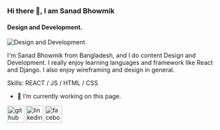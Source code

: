### Hi there 👋, I am Sanad Bhowmik
#### Design and Development.
![Design and Development.](https://scontent.fdac129-1.fna.fbcdn.net/v/t39.30808-6/277222664_1896733640714747_6076729405260170031_n.jpg?stp=c96.0.395.395a_dst-jpg_p526x395&_nc_cat=100&ccb=1-5&_nc_sid=09cbfe&_nc_eui2=AeE6tR2nPq2DmjPDW1eqzMPoEAKSq-A31pwQApKr4DfWnE7wKbc2stULCGsXmdCZ4oV_ggCs40oiZ5N6GgVBIYdR&_nc_ohc=jrIhhmf2dd0AX89HUDL&tn=ajHgXv64EcMkqneS&_nc_ht=scontent.fdac129-1.fna&oh=00_AT9w1vuqek5ulLi19O3aub7HAAry3bZh7FcevkslRnzcvQ&oe=6242EB1A)

I'm Sanad Bhowmik from Bangladesh, and I do content Design and Development. I really enjoy learning languages and framework like React and Django. I also enjoy wireframing and design in general.

Skills: REACT / JS / HTML / CSS

- 🔭 I’m currently working on this page. 

[<img src='https://cdn.jsdelivr.net/npm/simple-icons@3.0.1/icons/github.svg' alt='github' height='40'>](https://github.com/sanad-bhowmik)  [<img src='https://cdn.jsdelivr.net/npm/simple-icons@3.0.1/icons/linkedin.svg' alt='linkedin' height='40'>](https://www.linkedin.com/in/https://www.linkedin.com/in/sanad-bhowmik-366b20199//)  [<img src='https://cdn.jsdelivr.net/npm/simple-icons@3.0.1/icons/facebook.svg' alt='facebook' height='40'>](https://www.facebook.com/https://www.facebook.com/sonod.bhoumik/about)  

